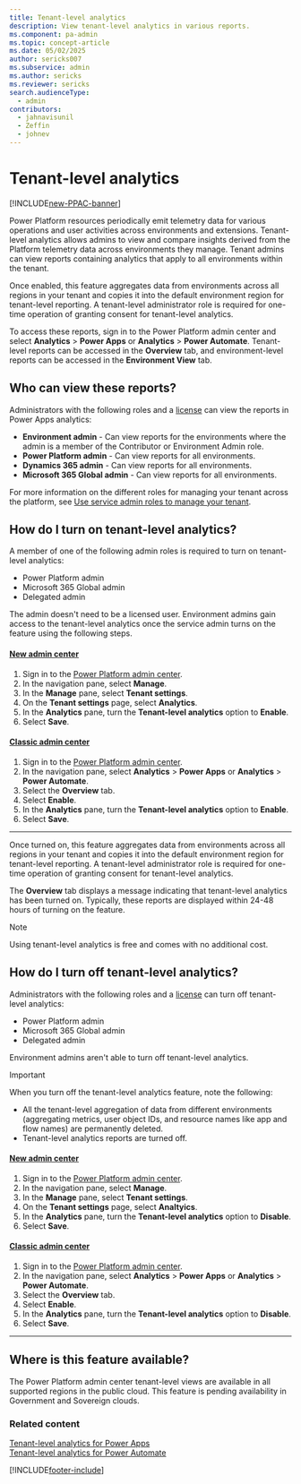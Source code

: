 ```yaml
---
title: Tenant-level analytics
description: View tenant-level analytics in various reports.
ms.component: pa-admin
ms.topic: concept-article
ms.date: 05/02/2025
author: sericks007
ms.subservice: admin
ms.author: sericks
ms.reviewer: sericks
search.audienceType: 
  - admin
contributors:
  - jahnavisunil 
  - Zeffin
  - johnev
---
```


# Tenant-level analytics

[!INCLUDE[new-PPAC-banner](~/includes/new-PPAC-banner.md)]

Power Platform resources periodically emit telemetry data for various operations and user activities across environments and extensions. Tenant-level analytics allows admins to view and compare insights derived from the Platform telemetry data across environments they manage. Tenant admins can view reports containing analytics that apply to all environments within the tenant. 

Once enabled, this feature aggregates data from environments across all regions in your tenant and copies it into the default environment region for tenant-level reporting. A tenant-level administrator role is required for one-time operation of granting consent for tenant-level analytics. 

To access these reports, sign in to the Power Platform admin center and select **Analytics** > **Power Apps** or **Analytics** > **Power Automate**. Tenant-level reports can be accessed in the **Overview** tab, and environment-level reports can be accessed in the **Environment View** tab. 

## Who can view these reports?

Administrators with the following roles and a [license](pricing-billing-skus.md) can view the reports in Power Apps analytics:

- **Environment admin** - Can view reports for the environments where the admin is a member of the Contributor or Environment Admin role.
- **Power Platform admin** - Can view reports for all environments.
- **Dynamics 365 admin** - Can view reports for all environments. 
- **Microsoft 365 Global admin** - Can view reports for all environments.

For more information on the different roles for managing your tenant across the platform, see [Use service admin roles to manage your tenant](use-service-admin-role-manage-tenant.md).

## How do I turn on tenant-level analytics?

A member of one of the following admin roles is required to turn on tenant-level analytics:

- Power Platform admin
- Microsoft 365 Global admin
- Delegated admin 

The admin doesn't need to be a licensed user. Environment admins gain access to the tenant-level analytics once the service admin turns on the feature using the following steps.

#### [New admin center](#tab/new)
1. Sign in to the [Power Platform admin center](https://admin.powerplatform.microsoft.com/).
1. In the navigation pane, select **Manage**.
1. In the **Manage** pane, select **Tenant settings**.
1. On the **Tenant settings** page, select **Analytics**.
1. In the **Analytics** pane, turn the **Tenant-level analytics** option to **Enable**.
1. Select **Save**.

#### [Classic admin center](#tab/classic)
1. Sign in to the [Power Platform admin center](https://admin.powerplatform.microsoft.com/).
1. In the navigation pane, select **Analytics** > **Power Apps** or **Analytics** > **Power Automate**.
1. Select the **Overview** tab.
1. Select **Enable**.
1. In the **Analytics** pane, turn the **Tenant-level analytics** option to **Enable**.
1. Select **Save**.
---

Once turned on, this feature aggregates data from environments across all regions in your tenant and copies it into the default environment region for tenant-level reporting. A tenant-level administrator role is required for one-time operation of granting consent for tenant-level analytics. 

The **Overview** tab displays a message indicating that tenant-level analytics has been turned on. Typically, these reports are displayed within 24-48 hours of turning on the feature. 

> [!Note]
> Using tenant-level analytics is free and comes with no additional cost.

## How do I turn off tenant-level analytics?

Administrators with the following roles and a [license](pricing-billing-skus.md) can turn off tenant-level analytics:

- Power Platform admin
- Microsoft 365 Global admin
- Delegated admin 

Environment admins aren't able to turn off tenant-level analytics.

> [!IMPORTANT]
> When you turn off the tenant-level analytics feature, note the following:
> - All the tenant-level aggregation of data from different environments (aggregating metrics, user object IDs, and resource names like app and flow names) are permanently deleted. 
> - Tenant-level analytics reports are turned off. 

#### [New admin center](#tab/new)
1. Sign in to the [Power Platform admin center](https://admin.powerplatform.microsoft.com/).
1. In the navigation pane, select **Manage**.
1. In the **Manage** pane, select **Tenant settings**.
1. On the **Tenant settings** page, select **Analtyics**.
1. In the **Analytics** pane, turn the **Tenant-level analytics** option to **Disable**.
1. Select **Save**.

#### [Classic admin center](#tab/classic)
1. Sign in to the [Power Platform admin center](https://admin.powerplatform.microsoft.com/).
1. In the navigation pane, select **Analytics** > **Power Apps** or **Analytics** > **Power Automate**.
1. Select the **Overview** tab.
1. Select **Enable**.
1. In the **Analytics** pane, turn the **Tenant-level analytics** option to **Disable**.
1. Select **Save**.
---
## Where is this feature available?

The Power Platform admin center tenant-level views are available in all supported regions in the public cloud. This feature is pending availability in Government and Sovereign clouds.

### Related content
[Tenant-level analytics for Power Apps](powerapps-analytics-reports.md) <br />
[Tenant-level analytics for Power Automate](power-automate-analytics-reports.md) <br />

[!INCLUDE[footer-include](../includes/footer-banner.md)]
